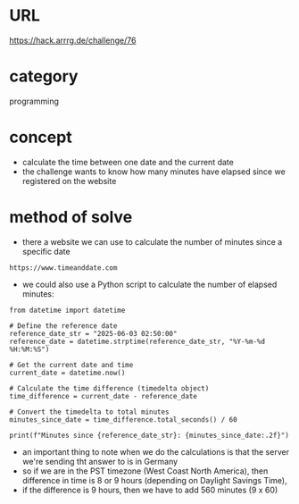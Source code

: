 # URL
https://hack.arrrg.de/challenge/76
# category
programming
# concept
* calculate the time between one date and the current date
* the challenge wants to know how many minutes have elapsed since we registered on the website
# method of solve
* there a website we can use to calculate the number of minutes since a specific date
```
https://www.timeanddate.com
```
* we could also use a Python script to calculate the number of elapsed minutes:
```
from datetime import datetime

# Define the reference date
reference_date_str = "2025-06-03 02:50:00"
reference_date = datetime.strptime(reference_date_str, "%Y-%m-%d %H:%M:%S")

# Get the current date and time
current_date = datetime.now()

# Calculate the time difference (timedelta object)
time_difference = current_date - reference_date

# Convert the timedelta to total minutes
minutes_since_date = time_difference.total_seconds() / 60

print(f"Minutes since {reference_date_str}: {minutes_since_date:.2f}")
```
* an important thing to note when we do the calculations is that the server we're sending tht answer to is in Germany
* so if we are in the PST timezone (West Coast North America), then difference in time is 8 or 9 hours (depending on Daylight Savings Time),
* if the difference is 9 hours, then we have to add 560 minutes (9 x 60)
